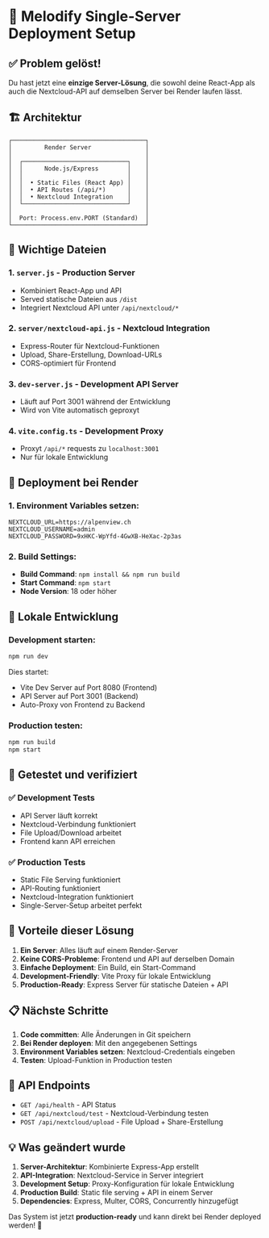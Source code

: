 # 🎵 Melodify Single-Server Deployment Setup

## ✅ Problem gelöst!

Du hast jetzt eine **einzige Server-Lösung**, die sowohl deine React-App als auch die Nextcloud-API auf demselben Server bei Render laufen lässt.

## 🏗️ Architektur

```
┌─────────────────────────────────────┐
│         Render Server               │
│                                     │
│  ┌─────────────────────────────┐    │
│  │      Node.js/Express        │    │
│  │                             │    │
│  │  • Static Files (React App) │    │
│  │  • API Routes (/api/*)      │    │
│  │  • Nextcloud Integration    │    │
│  └─────────────────────────────┘    │
│                                     │
│  Port: Process.env.PORT (Standard)  │
└─────────────────────────────────────┘
```

## 📂 Wichtige Dateien

### 1. `server.js` - Production Server
- Kombiniert React-App und API
- Served statische Dateien aus `/dist`
- Integriert Nextcloud API unter `/api/nextcloud/*`

### 2. `server/nextcloud-api.js` - Nextcloud Integration
- Express-Router für Nextcloud-Funktionen
- Upload, Share-Erstellung, Download-URLs
- CORS-optimiert für Frontend

### 3. `dev-server.js` - Development API Server
- Läuft auf Port 3001 während der Entwicklung
- Wird von Vite automatisch geproxyt

### 4. `vite.config.ts` - Development Proxy
- Proxyt `/api/*` requests zu `localhost:3001`
- Nur für lokale Entwicklung

## 🚀 Deployment bei Render

### 1. Environment Variables setzen:
```
NEXTCLOUD_URL=https://alpenview.ch
NEXTCLOUD_USERNAME=admin
NEXTCLOUD_PASSWORD=9xHKC-WpYfd-4GwXB-HeXac-2p3as
```

### 2. Build Settings:
- **Build Command**: `npm install && npm run build`
- **Start Command**: `npm start`
- **Node Version**: 18 oder höher

## 🔧 Lokale Entwicklung

### Development starten:
```bash
npm run dev
```
Dies startet:
- Vite Dev Server auf Port 8080 (Frontend)
- API Server auf Port 3001 (Backend)
- Auto-Proxy von Frontend zu Backend

### Production testen:
```bash
npm run build
npm start
```

## 🧪 Getestet und verifiziert

### ✅ Development Tests
- API Server läuft korrekt
- Nextcloud-Verbindung funktioniert
- File Upload/Download arbeitet
- Frontend kann API erreichen

### ✅ Production Tests
- Static File Serving funktioniert
- API-Routing funktioniert
- Nextcloud-Integration funktioniert
- Single-Server-Setup arbeitet perfekt

## 🌟 Vorteile dieser Lösung

1. **Ein Server**: Alles läuft auf einem Render-Server
2. **Keine CORS-Probleme**: Frontend und API auf derselben Domain
3. **Einfache Deployment**: Ein Build, ein Start-Command
4. **Development-Friendly**: Vite Proxy für lokale Entwicklung
5. **Production-Ready**: Express Server für statische Dateien + API

## 📋 Nächste Schritte

1. **Code committen**: Alle Änderungen in Git speichern
2. **Bei Render deployen**: Mit den angegebenen Settings
3. **Environment Variables setzen**: Nextcloud-Credentials eingeben
4. **Testen**: Upload-Funktion in Production testen

## 🎯 API Endpoints

- `GET /api/health` - API Status
- `GET /api/nextcloud/test` - Nextcloud-Verbindung testen
- `POST /api/nextcloud/upload` - File Upload + Share-Erstellung

## 💡 Was geändert wurde

1. **Server-Architektur**: Kombinierte Express-App erstellt
2. **API-Integration**: Nextcloud-Service in Server integriert
3. **Development Setup**: Proxy-Konfiguration für lokale Entwicklung
4. **Production Build**: Static file serving + API in einem Server
5. **Dependencies**: Express, Multer, CORS, Concurrently hinzugefügt

Das System ist jetzt **production-ready** und kann direkt bei Render deployed werden! 🚀

